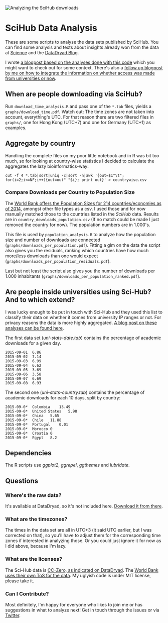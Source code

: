 ![Analyzing the SciHub downloads](https://raw.githubusercontent.com/gedankenstuecke/scihub_analysis/master/graphs/downloads_per_population.png)

# SciHub Data Analysis
These are some scripts to analyse the data sets published by SciHub. You can find some analysis and texts about insights already won from the data at [Science](http://www.sciencemag.org/news/2016/04/whos-downloading-pirated-papers-everyone) and the [DataDryad Blog](https://blog.datadryad.org/2016/04/28/sci-hub-stories/).

I wrote [a blogpost based on the analyses done with this code](http://ruleofthirds.de/analyzing-scihub-data/) which you might want to check out for some context. There's also a [follow up blogpost by me on how to integrate the information on whether access was made from universities or now](http://ruleofthirds.de/scihub-part2/).

## When are people downloading via SciHub?
Run `download_time_analysis.R` and pass one of the `*.tab` files, yields a `graphs/download_time.pdf`. Watch out: The time zones are not taken into account, everything's UTC. For that reason there are two filtered files in `graphs/`, one for Hong Kong (UTC+7) and one for Germany (UTC+1) as examples.

## Aggregate by country
Handling the complete files on my poor little notebook and in R was bit too much, so for looking at country-wise statistics I decided to calculate the aggregates the lazy bioinformatics-way:

`cut -f 4 *.tab|sort|uniq -c|sort -n|awk '{out=$1"\t"; for(i=2;i<=NF;i++){out=out" "$i}; print out}' > countrywise.csv`

### Compare Downloads per Country to Population Size
The [World Bank offers the Population Sizes for 214 countries/economies as of 2014](http://data.worldbank.org/data-catalog/Population-ranking-table), amongst other file types as a csv. I used those and for now manually matched those to the countries listed in the *SciHub* data. Results are in `country_downloads_population.csv` (If no match could be made I just removed the country for now). The population numbers are in 1.000's.

This file is used by `population_analysis.R` to analyze how the population size and number of downloads are connected (`graphs/downloads_per_population.pdf`). Fitting a glm on the data the script also gives you the residuals, ranking which countries have how much more/less downloads than one would expect (`graphs/downloads_per_population_residuals.pdf`).

Last but not least the script also gives you the number of downloads per 1.000 inhabitants (`graphs/downloads_per_population_ranked.pdf`).

## Are people inside universities using Sci-Hub? And to which extend?

I was lucky enough to be put in touch with Sci-Hub and they used this list to classify their data on whether it comes from university IP ranges or not. For privacy reasons the data is more highly aggregated. [A blog post on these analyses can be found here](http://ruleofthirds.de/scihub-part2/).

The first data set (*uni-stats-date.tab*) contains the percentage of academic downloads for a given day.

```
2015-09-01	6.86
2015-09-02	7.14
2015-09-03	6.99
2015-09-04	6.62
2015-09-05	3.69
2015-09-06	3.58
2015-09-07	6.69
2015-09-08	6.93
```

The second one (*uni-stats-country.tab*) contains the percentage of academic downloads for each 10 days, split by country:

```
2015-09-0*	Colombia	13.49
2015-09-0*	United States	5.98
2015-09-0*	China	5.65
2015-09-0*	Chile	11.88
2015-09-0*	Portugal	0.01
2015-09-0*	Morocco	0
2015-09-0*	Croatia	0
2015-09-0*	Egypt	8.2
```

## Dependencies
The R scripts use *ggplot2*, *ggrepel*, *ggthemes* and *lubridate*.

## Questions
### Where's the raw data?
It's available at DataDryad, so it's not included here. [Download it from there](http://dx.doi.org/10.5061/dryad.q447c).

### What are the timezones?
The times in the data set are all in UTC+3 (it said UTC earlier, but I was corrected on that), so you'll have to adjust them for the corresponding time zones if interested in analyzing those. Or you could just ignore it for now as I did above, because I'm lazy.

### What are the licenses?
The Sci-Hub data is [CC-Zero, as indicated on DataDryad](http://datadryad.org/resource/doi:10.5061/dryad.q447c). The [World Bank uses their own ToS for the data](http://web.worldbank.org/WBSITE/EXTERNAL/0,,contentMDK:22547097~pagePK:50016803~piPK:50016805~theSitePK:13,00.html). My uglyish code is under MIT license, please take it.

### Can I Contribute?
Most definitely, I'm happy for everyone who likes to join me or has suggestions in what to analyze next! Get in touch through the issues or via [Twitter](http://www.twitter.com/gedankenstuecke).
